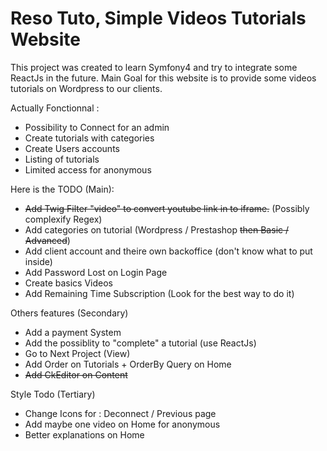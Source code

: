 # Reso Tuto, Simple Videos Tutorials Website

This project was created to learn Symfony4 and try to integrate some ReactJs in the future. 
Main Goal for this website is to provide some videos tutorials on Wordpress to our clients.

Actually Fonctionnal : 
- Possibility to Connect for an admin
- Create tutorials with categories
- Create Users accounts
- Listing of tutorials
- Limited access for anonymous

Here is the TODO (Main): 
- ~~Add Twig Filter "video" to convert youtube link in to iframe.~~ (Possibly complexify Regex)
- Add categories on tutorial (Wordpress / Prestashop ~~then Basic / Advanced~~)
- Add client account and theire own backoffice (don't know what to put inside)
- Add Password Lost on Login Page
- Create basics Videos
- Add Remaining Time Subscription (Look for the best way to do it)


Others features (Secondary)
- Add a payment System
- Add the possiblity to "complete" a tutorial (use ReactJs)
- Go to Next Project (View)
- Add Order on Tutorials + OrderBy Query on Home
- ~~Add CkEditor on Content~~

Style Todo (Tertiary)
- Change Icons for : Deconnect / Previous page
- Add maybe one video on Home for anonymous
- Better explanations on Home 
